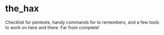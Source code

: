 # the_hax
Checklist for pentests, handy commands for to remembers, and a few tools to work on here and there. Far from complete!
